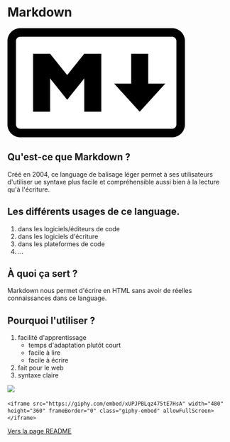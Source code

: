 # Markdown

![](Markdown.png)

## Qu'est-ce que Markdown ?

Créé en 2004, ce language de balisage léger permet à ses utilisateurs d'utiliser ue syntaxe plus facile et compréhensible aussi bien à la lecture qu'à l'écriture.

## Les différents usages de ce language.

1. dans les logiciels/éditeurs de code
2. dans les logiciels d'écriture
3. dans les plateformes de code
4. ...

## À quoi ça sert ?

Markdown nous permet d'écrire en HTML sans avoir de réelles connaissances dans ce language.

## Pourquoi l'utiliser ?

1. facilité d'apprentissage
   - temps d'adaptation plutôt court
   - facile à lire
   - facile à écrire
2. fait pour le web
3. syntaxe claire

![](https://media.giphy.com/media/xUPJPBLqz475tE7HsA/giphy.gif)

```
<iframe src="https://giphy.com/embed/xUPJPBLqz475tE7HsA" width="480" height="360" frameBorder="0" class="giphy-embed" allowFullScreen></iframe>
```

[Vers la page README](README.md)

